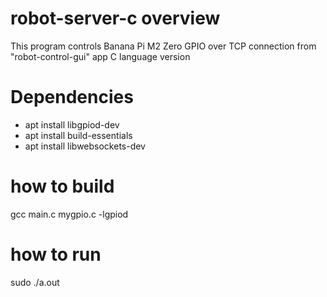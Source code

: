 # robot-server-c overview
This program controls Banana Pi M2 Zero GPIO over TCP connection from "robot-control-gui" app 
C language version

# Dependencies
- apt install libgpiod-dev
- apt install build-essentials
- apt install libwebsockets-dev

# how to build
gcc main.c mygpio.c -lgpiod

# how to run
sudo ./a.out

